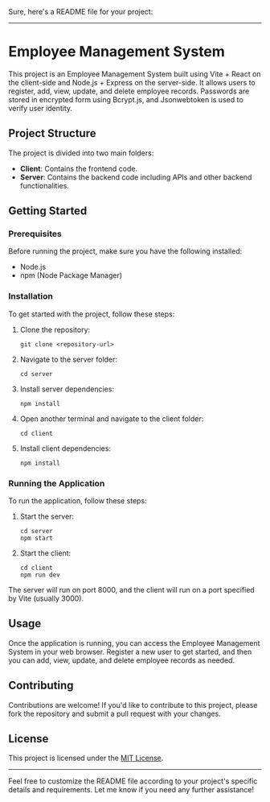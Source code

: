 Sure, here's a README file for your project:

---

# Employee Management System

This project is an Employee Management System built using Vite + React on the client-side and Node.js + Express on the server-side. It allows users to register, add, view, update, and delete employee records. Passwords are stored in encrypted form using Bcrypt.js, and Jsonwebtoken is used to verify user identity.

## Project Structure

The project is divided into two main folders:

- **Client**: Contains the frontend code.
- **Server**: Contains the backend code including APIs and other backend functionalities.

## Getting Started

### Prerequisites

Before running the project, make sure you have the following installed:

- Node.js
- npm (Node Package Manager)

### Installation

To get started with the project, follow these steps:

1. Clone the repository:
   ```
   git clone <repository-url>
   ```

2. Navigate to the server folder:
   ```
   cd server
   ```

3. Install server dependencies:
   ```
   npm install
   ```

4. Open another terminal and navigate to the client folder:
   ```
   cd client
   ```

5. Install client dependencies:
   ```
   npm install
   ```

### Running the Application

To run the application, follow these steps:

1. Start the server:
   ```
   cd server
   npm start
   ```

2. Start the client:
   ```
   cd client
   npm run dev
   ```

The server will run on port 8000, and the client will run on a port specified by Vite (usually 3000).

## Usage

Once the application is running, you can access the Employee Management System in your web browser. Register a new user to get started, and then you can add, view, update, and delete employee records as needed.

## Contributing

Contributions are welcome! If you'd like to contribute to this project, please fork the repository and submit a pull request with your changes.

## License

This project is licensed under the [MIT License](LICENSE).

---

Feel free to customize the README file according to your project's specific details and requirements. Let me know if you need any further assistance!
